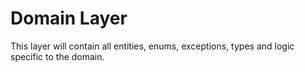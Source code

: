 ﻿# Domain Layer

This layer will contain all entities, enums, exceptions, types and logic specific to the domain.
